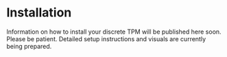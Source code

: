 # Installation

Information on how to install your discrete TPM will be published here soon.
Please be patient. Detailed setup instructions and visuals are currently being prepared.